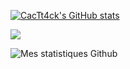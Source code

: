 [![CacTt4ck's GitHub stats](https://github-readme-stats.vercel.app/api?username=cactt4ck&theme=tokyonight&bg_color=2F3136&text_color=fff&title_color=7289DA&hide_border=true?count_private=true&show_icons=true)](https://github.com/cactt4ck)

![](https://github-readme-stats.vercel.app/api/top-langs/?username=cactt4ck&langs_count=8&card_width=250&theme=tokyonight&bg_color=2F3136&text_color=fff&title_color=7289DA&hide_border=true)

![Mes statistiques Github](https://github-readme-stats.vercel.app/api?username=cactt4ck&show_icons=true)

<!--
**CacTt4ck/CacTt4ck** is a ✨ _special_ ✨ repository because its `README.md` (this file) appears on your GitHub profile.

Here are some ideas to get you started:

- 🔭 I’m currently working on ...
- 🌱 I’m currently learning ...
- 👯 I’m looking to collaborate on ...
- 🤔 I’m looking for help with ...
- 💬 Ask me about ...
- 📫 How to reach me: ...
- 😄 Pronouns: ...
- ⚡ Fun fact: ...
-->
